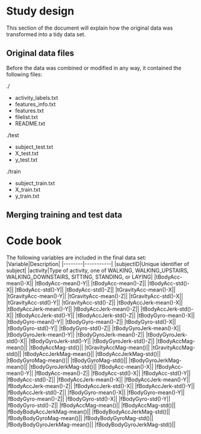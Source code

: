 # Study design
This section of the document will explain how the original data was transformed into a tidy data set.

## Original data files
Before the data was combined or modified in any way, it contained the following files:

./

* activity_labels.txt
* features_info.txt
* features.txt
* filelist.txt
* README.txt

./test

* subject_test.txt
* X_test.txt
* y_test.txt

./train

* subject_train.txt
* X_train.txt
* y_train.txt


## Merging training and test data



# Code book
The following variables are included in the final data set:
|Variable|Description|
|--------|-----------|
|subjectID|Unique identifier of subject|
|activity|Type of activity, one of WALKING, WALKING_UPSTAIRS, WALKING_DOWNSTAIRS, SITTING, STANDING, or LAYING|
|tBodyAcc-mean()-X||
|tBodyAcc-mean()-Y||
|tBodyAcc-mean()-Z||
|tBodyAcc-std()-X||
|tBodyAcc-std()-Y||
|tBodyAcc-std()-Z||
|tGravityAcc-mean()-X||
|tGravityAcc-mean()-Y||
|tGravityAcc-mean()-Z||
|tGravityAcc-std()-X||
|tGravityAcc-std()-Y||
|tGravityAcc-std()-Z||
|tBodyAccJerk-mean()-X||
|tBodyAccJerk-mean()-Y||
|tBodyAccJerk-mean()-Z||
|tBodyAccJerk-std()-X||
|tBodyAccJerk-std()-Y||
|tBodyAccJerk-std()-Z||
|tBodyGyro-mean()-X||
|tBodyGyro-mean()-Y||
|tBodyGyro-mean()-Z||
|tBodyGyro-std()-X||
|tBodyGyro-std()-Y||
|tBodyGyro-std()-Z||
|tBodyGyroJerk-mean()-X||
|tBodyGyroJerk-mean()-Y||
|tBodyGyroJerk-mean()-Z||
|tBodyGyroJerk-std()-X||
|tBodyGyroJerk-std()-Y||
|tBodyGyroJerk-std()-Z||
|tBodyAccMag-mean()||
|tBodyAccMag-std()||
|tGravityAccMag-mean()||
|tGravityAccMag-std()||
|tBodyAccJerkMag-mean()||
|tBodyAccJerkMag-std()||
|tBodyGyroMag-mean()||
|tBodyGyroMag-std()||
|tBodyGyroJerkMag-mean()||
|tBodyGyroJerkMag-std()||
|fBodyAcc-mean()-X||
|fBodyAcc-mean()-Y||
|fBodyAcc-mean()-Z||
|fBodyAcc-std()-X||
|fBodyAcc-std()-Y||
|fBodyAcc-std()-Z||
|fBodyAccJerk-mean()-X||
|fBodyAccJerk-mean()-Y||
|fBodyAccJerk-mean()-Z||
|fBodyAccJerk-std()-X||
|fBodyAccJerk-std()-Y||
|fBodyAccJerk-std()-Z||
|fBodyGyro-mean()-X||
|fBodyGyro-mean()-Y||
|fBodyGyro-mean()-Z||
|fBodyGyro-std()-X||
|fBodyGyro-std()-Y||
|fBodyGyro-std()-Z||
|fBodyAccMag-mean()||
|fBodyAccMag-std()||
|fBodyBodyAccJerkMag-mean()||
|fBodyBodyAccJerkMag-std()||
|fBodyBodyGyroMag-mean()||
|fBodyBodyGyroMag-std()||
|fBodyBodyGyroJerkMag-mean()||
|fBodyBodyGyroJerkMag-std()||

